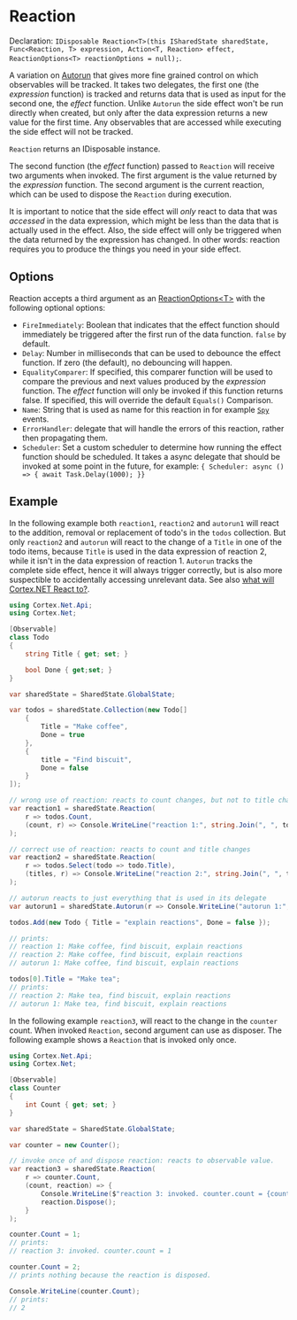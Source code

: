 # Reaction

Declaration: `IDisposable Reaction<T>(this ISharedState sharedState, Func<Reaction, T> expression, Action<T, Reaction> effect, ReactionOptions<T> reactionOptions = null);`.

A variation on [Autorun](autorun.md) that gives more fine grained control on which observables will be tracked.
It takes two delegates, the first one (the _expression_ function) is tracked and returns data that is used as input for the second one, the _effect_ function.
Unlike `Autorun` the side effect won't be run directly when created, but only after the data expression returns a new value for the first time.
Any observables that are accessed while executing the side effect will not be tracked.

`Reaction` returns an IDisposable instance.

The second function (the _effect_ function) passed to `Reaction` will receive two arguments when invoked.
The first argument is the value returned by the _expression_ function. The second argument is the current reaction,
which can be used to dispose the `Reaction` during execution.

It is important to notice that the side effect will _only_ react to data that was _accessed_ in the data expression, which might be less than the data that is actually used in the effect.
Also, the side effect will only be triggered when the data returned by the expression has changed.
In other words: reaction requires you to produce the things you need in your side effect.

## Options

Reaction accepts a third argument as an [ReactionOptions&lt;T&gt;](xref:Cortex.Net.ReactionOptions-1) with the following optional options:

-   `FireImmediately`: Boolean that indicates that the effect function should immediately be triggered after the first run of the data function. `false` by default.
-   `Delay`: Number in milliseconds that can be used to debounce the effect function. If zero (the default), no debouncing will happen.
-   `EqualityComparer`: If specified, this comparer function will be used to compare the previous and next values produced by the _expression_ function. The _effect_ function will only be invoked if this function returns false. If specified, this will override the default `Equals()` Comparison.
-   `Name`: String that is used as name for this reaction in for example [`Spy`](spy.md) events.
-   `ErrorHandler`: delegate that will handle the errors of this reaction, rather then propagating them.
-   `Scheduler`: Set a custom scheduler to determine how running the effect function should be scheduled. It takes a async delegate that should be invoked at some point in the future, for example: `{ Scheduler: async () => { await Task.Delay(1000); }}`

## Example

In the following example both `reaction1`, `reaction2` and `autorun1` will react to the addition, removal or replacement of todo's in the `todos` collection.
But only `reaction2` and `autorun` will react to the change of a `Title` in one of the todo items, because `Title` is used in the data expression of reaction 2, while it isn't in the data expression of reaction 1.
`Autorun` tracks the complete side effect, hence it will always trigger correctly, but is also more suspectible to accidentally accessing unrelevant data.
See also [what will Cortex.NET React to?](react.md).

```csharp
using Cortex.Net.Api;
using Cortex.Net;

[Observable]
class Todo
{
    string Title { get; set; }

    bool Done { get;set; }
}

var sharedState = SharedState.GlobalState;

var todos = sharedState.Collection(new Todo[]
    {
        Title = "Make coffee",
        Done = true
    },
    {
        title = "Find biscuit",
        Done = false
    }
]);

// wrong use of reaction: reacts to count changes, but not to title changes!
var reaction1 = sharedState.Reaction(
    r => todos.Count,
    (count, r) => Console.WriteLine("reaction 1:", string.Join(", ", todos.Select(todo => todo.Title)))
);

// correct use of reaction: reacts to count and title changes
var reaction2 = sharedState.Reaction(
    r => todos.Select(todo => todo.Title),
    (titles, r) => Console.WriteLine("reaction 2:", string.Join(", ", titles))
);

// autorun reacts to just everything that is used in its delegate
var autorun1 = sharedState.Autorun(r => Console.WriteLine("autorun 1:", string.Join(", ", todos.Select(todo => todo.Title))));

todos.Add(new Todo { Title = "explain reactions", Done = false });

// prints:
// reaction 1: Make coffee, find biscuit, explain reactions
// reaction 2: Make coffee, find biscuit, explain reactions
// autorun 1: Make coffee, find biscuit, explain reactions

todos[0].Title = "Make tea";
// prints:
// reaction 2: Make tea, find biscuit, explain reactions
// autorun 1: Make tea, find biscuit, explain reactions
```

In the following example `reaction3`, will react to the change in the `counter` count.
When invoked `Reaction`, second argument can use as disposer.
The following example shows a `Reaction` that is invoked only once.

```csharp
using Cortex.Net.Api;
using Cortex.Net;

[Observable]
class Counter
{
    int Count { get; set; }
}

var sharedState = SharedState.GlobalState;

var counter = new Counter();

// invoke once of and dispose reaction: reacts to observable value.
var reaction3 = sharedState.Reaction(
    r => counter.Count,
    (count, reaction) => {
        Console.WriteLine($"reaction 3: invoked. counter.count = {count}");
        reaction.Dispose();
    }
);

counter.Count = 1;
// prints:
// reaction 3: invoked. counter.count = 1

counter.Count = 2;
// prints nothing because the reaction is disposed.

Console.WriteLine(counter.Count);
// prints:
// 2

```
